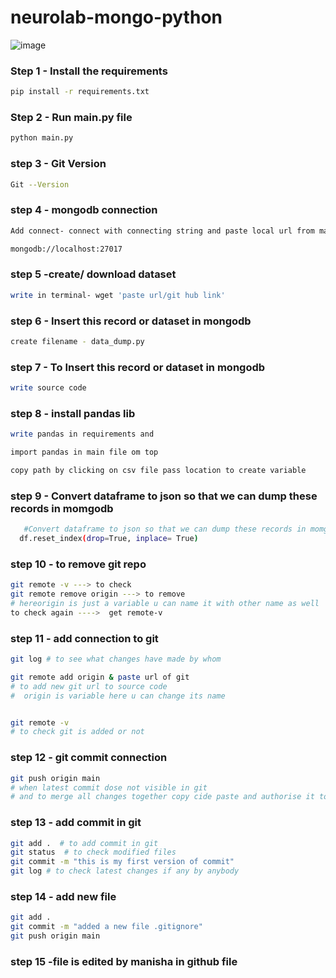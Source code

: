 # neurolab-mongo-python

![image](https://user-images.githubusercontent.com/57321948/196933065-4b16c235-f3b9-4391-9cfe-4affcec87c35.png)

### Step 1 - Install the requirements

```bash
pip install -r requirements.txt
```

### Step 2 - Run main.py file

```bash
python main.py
```

### step 3 - Git Version

```bash
Git --Version
```

### step 4 - mongodb connection

```bash
Add connect- connect with connecting string and paste local url from main file

mongodb://localhost:27017
```


### step 5 -create/ download dataset

```bash
write in terminal- wget 'paste url/git hub link'
```

### step 6 - Insert this record or dataset in mongodb

```bash
create filename - data_dump.py
```


### step 7 - To Insert this record or dataset in mongodb
 
 ```bash
write source code
```


### step 8 - install pandas lib

```bash
write pandas in requirements and 

import pandas in main file om top

copy path by clicking on csv file pass location to create variable 
```


### step 9 - Convert dataframe to json so that we can dump these records in momgodb
  ```bash 
     #Convert dataframe to json so that we can dump these records in momgodb
    df.reset_index(drop=True, inplace= True)
```


### step 10 - to remove git repo

```bash
git remote -v ---> to check
git remote remove origin ---> to remove  
# hereorigin is just a variable u can name it with other name as well
to check again ---->  get remote-v
```

### step 11 -  add connection to git 

```bash
git log # to see what changes have made by whom

git remote add origin & paste url of git
# to add new git url to source code 
#  origin is variable here u can change its name


git remote -v 
# to check git is added or not
```


### step 12 - git commit connection
```bash
git push origin main
# when latest commit dose not visible in git
# and to merge all changes together copy cide paste and authorise it to abstain from errors
```


### step 13 - add commit in git
```bash
git add .  # to add commit in git
git status  # to check modified files 
git commit -m "this is my first version of commit"
git log # to check latest changes if any by anybody
```


### step 14 - add new file 
```bash
git add .
git commit -m "added a new file .gitignore"
git push origin main
```


### step 15 -file is edited by manisha in github file 
